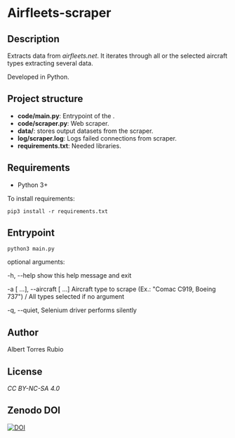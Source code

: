 # Airfleets-scraper

## Description
Extracts data from _airfleets.net_. It iterates through all or the selected aircraft types extracting several data.

Developed in Python.

## Project structure
* **code/main.py**: Entrypoint of the .
* **code/scraper.py**: Web scraper.
* **data/**: stores output datasets from the scraper.
* **log/scraper.log**: Logs failed connections from scraper.
* **requirements.txt**: Needed libraries.

## Requirements
* Python 3+

To install requirements:

`pip3 install -r requirements.txt`

## Entrypoint
`python3 main.py`

optional arguments:

  -h, --help show this help message and exit
  
  -a  [ ...], --aircraft  [ ...] Aircraft type to scrape (Ex.: "Comac C919, Boeing 737") / All types selected if no argument

  -q, --quiet, Selenium driver performs silently
  
## Author
Albert Torres Rubio

## License
_CC BY-NC-SA 4.0_

## Zenodo DOI

[![DOI](https://zenodo.org/badge/253335140.svg)](https://zenodo.org/badge/latestdoi/253335140)


